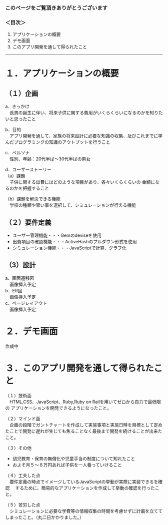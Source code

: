 ### このページをご覧頂きありがとうございます
### ＜目次＞
1. アプリケーションの概要
2. デモ画面
3. このアプリ開発を通して得られたこと
***
# １．アプリケーションの概要
## （１）企画
a．きっかけ  
&emsp;長男の誕生に伴い、将来子供に関する費用がいくらくらいになるのかを知りたいと思ったこと

b．目的  
&emsp;アプリ開発を通して、家族の将来設計に必要な知識の収集、及びこれまでに学んだプログラミングの知識のアウトプットを行うこと

c．ペルソナ  
&emsp;性別、年齢：20代半ば〜30代半ばの男女

d．ユーザーストーリー  
（a）課題  
&emsp;子供に関する出費にはどのような項目があり、各々いくらくらいの
金額になるのかを把握すること

（b）課題を解決できる機能  
&emsp;学校の種類や習い事を選択して、シミュレーションが行える機能  

## （２）要件定義
* ユーザー管理機能・・・Gemのdeviseを使用
* 出費項目の確認機能・・・ActiveHashのプルダウン形式を使用
* シミュレーション機能・・・JavaScriptで計算、グラフ化  

## （3）設計
a．画面遷移図  
&emsp;画像挿入予定  
b．ER図  
&emsp;画像挿入予定  
c．ページレイアウト  
&emsp;画像挿入予定  

# ２．デモ画面  
  作成中

# ３．このアプリ開発を通して得られたこと
（１）技術面  
&emsp;HTML,CSS、JavaScript、Ruby,Ruby on Railを用いてゼロから自力で最低限の
アプリケーションを開発できるようになったこと。

（２）マインド面  
&emsp;企画の段階でガントチャートを作成して実施事項と実施日時を目標として定めたことで開発に遅れが生じても焦ることなく最後まで開発を続けることが出来たこと。

（３）その他  
* 幼児教育・保育の無償化や児童手当の制度について知れたこと
* およそ月５〜８万円あれば子供を一人養っていけること

（４）工夫した点  
&emsp;要件定義の時点でイメージしているJavaScriptの挙動が実際に実装できるを確認
&emsp;するために、簡易的なアプリケーションを作成して挙動の確認を行ったこと。

（５）苦労した点  
&emsp;シミュレーションに必要な学費等の情報収集の時間を考慮せずに計画を立てて
しまったこと。（丸二日かかりました。）
